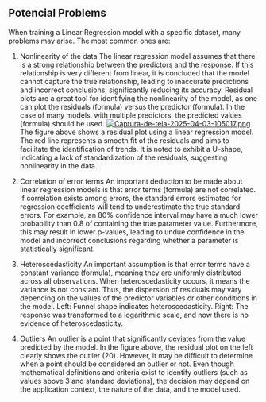 ## Potencial Problems
When training a Linear Regression model with a specific dataset, many problems may arise. The most common ones are:
1. Nonlinearity of the data
   The linear regression model assumes that there is a strong relationship between the predictors and the response. If this relationship is very different from linear, it is concluded that the model cannot capture the true relationship, leading to inaccurate predictions and incorrect conclusions, significantly reducing its accuracy.
   Residual plots are a great tool for identifying the nonlinearity of the model, as one can plot the residuals (formula) versus the predictor (formula). In the case of many models, with multiple predictors, the predicted values (formula) should be used.
   [![Captura-de-tela-2025-04-03-105017.png](https://i.postimg.cc/sDCh8zQb/Captura-de-tela-2025-04-03-105017.png)](https://postimg.cc/RqGh6jTT)
   The figure above shows a residual plot using a linear regression model. The red line represents a smooth fit of the residuals and aims to facilitate the identification of trends. It is noted to exhibit a U-shape, indicating a lack of standardization of the residuals, suggesting nonlinearity in the data.
   
3. Correlation of error terms
   An important deduction to be made about linear regression models is that error terms (formula) are not correlated. If correlation exists among errors, the standard errors estimated for regression coefficients will tend to underestimate the true standard errors. For example, an 80% confidence interval may have a much lower probability than 0.8 of containing the true parameter value. Furthermore, this may result in lower p-values, leading to undue confidence in the model and incorrect conclusions regarding whether a parameter is statistically significant.
   
5. Heteroscedasticity
   An important assumption is that error terms have a constant variance (formula), meaning they are uniformly distributed across all observations. When heteroscedasticity occurs, it means the variance is not constant. Thus, the dispersion of residuals may vary depending on the values of the predictor variables or other conditions in the model.
   Left: Funnel shape indicates heteroscedasticity. Right: The response was transformed to a logarithmic scale, and now there is no evidence of heteroscedasticity.
   
7. Outliers
   An outlier is a point that significantly deviates from the value predicted by the model.
   In the figure above, the residual plot on the left clearly shows the outlier (20). However, it may be difficult to determine when a point should be considered an outlier or not. Even though mathematical definitions and criteria exist to identify outliers (such as values above 3 and standard deviations), the decision may depend on the application context, the nature of the data, and the model used.
